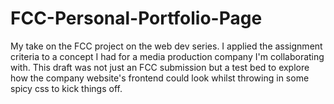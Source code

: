# FCC-Personal-Portfolio-Page
My take on the FCC project on the web dev series. I applied the assignment criteria to a concept I had for a media production company I'm collaborating with. This draft was not just an FCC submission but a test bed to explore how the company website's frontend could look whilst throwing in some spicy css to kick things off.
